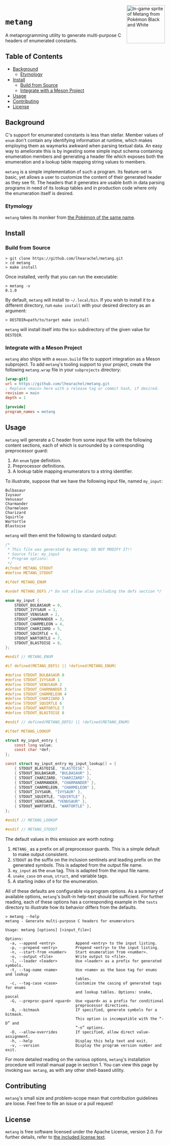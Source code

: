 <img src="img/metang.png" align="right" width="120" alt="In-game sprite of Metang from Pokémon Black and White"/>

# `metang`

A metaprogramming utility to generate multi-purpose C headers of enumerated
constants.

## Table of Contents

<!--toc:start-->
- [Background](#background)
  - [Etymology](#etymology)
- [Install](#install)
  - [Build from Source](#build-from-source)
  - [Integrate with a Meson Project](#integrate-with-a-meson-project)
- [Usage](#usage)
- [Contributing](#contributing)
- [License](#license)
<!--toc:end-->

## Background

C's support for enumerated constants is less than stellar. Member values of
`enum` don't contain any identifying information at runtime, which makes
employing them as waymarks awkward when parsing textual data. An easy way to
ameliorate this is by ingesting some simple input schema containing enumeration
members and generating a header file which exposes both the enumeration and a
lookup table mapping string values to members.

`metang` is a simple implementation of such a program. Its feature-set is basic,
yet allows a user to customize the content of their generated header as they see
fit. The headers that it generates are usable both in data parsing programs in
need of its lookup tables and in production code where only the enumeration
itself is desired.

### Etymology

`metang` takes its moniker from [the Pokémon of the same name][metang-pokedex].

## Install

### Build from Source

```shell
> git clone https://github.com/lhearachel/metang.git
> cd metang
> make install
```

Once installed, verify that you can run the executable:

```shell
> metang -v
0.1.0
```

By default, `metang` will install to `~/.local/bin`. If you wish to install it
to a different directory, run `make install` with your desired directory as an
argument:

```shell
> DESTDIR=path/to/target make install
```

`metang` will install itself into the `bin` subdirectory of the given value for
`DESTDIR`.

### Integrate with a Meson Project

`metang` also ships with a `meson.build` file to support integration as a Meson
subproject. To add `metang`'s tooling support to your project, create the
following `metang.wrap` file in your `subprojects` directory:

```ini
[wrap-git]
url = https://github.com/lhearachel/metang.git
; Replace <main> here with a release tag or commit hash, if desired.
revision = main
depth = 1

[provide]
program_names = metang
```

## Usage

`metang` will generate a C header from some input file with the following
content sections, each of which is surrounded by a corresponding preprocessor
guard:

1. An `enum` type definition.
2. Preprocessor definitions.
3. A lookup table mapping enumerators to a string identifier.

To illustrate, suppose that we have the following input file, named `my_input`:

```text
Bulbasaur
Ivysaur
Venusaur
Charmander
Charmeleon
Charizard
Squirtle
Wartortle
Blastoise
```

`metang` will then emit the following to standard output:

```c
/*
 * This file was generated by metang; DO NOT MODIFY IT!!
 * Source file: my_input
 * Program options:
 */
#ifndef METANG_STDOUT
#define METANG_STDOUT

#ifdef METANG_ENUM

#undef METANG_DEFS /* Do not allow also including the defs section */

enum my_input {
    STDOUT_BULBASAUR = 0,
    STDOUT_IVYSAUR = 1,
    STDOUT_VENUSAUR = 2,
    STDOUT_CHARMANDER = 3,
    STDOUT_CHARMELEON = 4,
    STDOUT_CHARIZARD = 5,
    STDOUT_SQUIRTLE = 6,
    STDOUT_WARTORTLE = 7,
    STDOUT_BLASTOISE = 8,
};

#endif // METANG_ENUM

#if defined(METANG_DEFS) || !defined(METANG_ENUM)

#define STDOUT_BULBASAUR 0
#define STDOUT_IVYSAUR 1
#define STDOUT_VENUSAUR 2
#define STDOUT_CHARMANDER 3
#define STDOUT_CHARMELEON 4
#define STDOUT_CHARIZARD 5
#define STDOUT_SQUIRTLE 6
#define STDOUT_WARTORTLE 7
#define STDOUT_BLASTOISE 8

#endif // defined(METANG_DEFS) || !defined(METANG_ENUM)

#ifdef METANG_LOOKUP

struct my_input_entry {
    const long value;
    const char *def;
};

const struct my_input_entry my_input_lookup[] = {
    { STDOUT_BLASTOISE, "BLASTOISE" },
    { STDOUT_BULBASAUR, "BULBASAUR" },
    { STDOUT_CHARIZARD, "CHARIZARD" },
    { STDOUT_CHARMANDER, "CHARMANDER" },
    { STDOUT_CHARMELEON, "CHARMELEON" },
    { STDOUT_IVYSAUR, "IVYSAUR" },
    { STDOUT_SQUIRTLE, "SQUIRTLE" },
    { STDOUT_VENUSAUR, "VENUSAUR" },
    { STDOUT_WARTORTLE, "WARTORTLE" },
};

#endif // METANG_LOOKUP

#endif // METANG_STDOUT
```

The default values in this emission are worth noting:

1. `METANG_` as a prefix on all preprocessor guards. This is a simple default to
   make output consistent.
2. `STDOUT` as the suffix on the inclusion sentinels and leading prefix on the
   generated symbols. This is adapted from the output file name.
3. `my_input` as the `enum` tag. This is adapted from the input file name.
4. `snake_case` on `enum`, `struct`, and variable tags.
5. A starting index of `0` for the enumeration.

All of these defaults are configurable via program options. As a summary of
available options, `metang`'s built-in help-text should be sufficient. For
further reading, each of these options has a corresponding example in the
`tests` directory to illustrate how its behavior differs from the defaults.

```shell
> metang --help
metang - Generate multi-purpose C headers for enumerators

Usage: metang [options] [<input_file>]

Options:
  -a, --append <entry>         Append <entry> to the input listing.
  -p, --prepend <entry>        Prepend <entry> to the input listing.
  -n, --start-from <number>    Start enumeration from <number>.
  -o, --output <file>          Write output to <file>.
  -l, --leader <leader>        Use <leader> as a prefix for generated symbols.
  -t, --tag-name <name>        Use <name> as the base tag for enums and lookup
                               tables.
  -c, --tag-case <case>        Customize the casing of generated tags for enums
                               and lookup tables. Options: snake, pascal
  -G, --preproc-guard <guard>  Use <guard> as a prefix for conditional
                               preprocessor directives.
  -B, --bitmask                If specified, generate symbols for a bitmask.
                               This option is incompatible with the “-D” and
                               “-n” options.
  -D, --allow-overrides        If specified, allow direct value-assignment.
  -h, --help                   Display this help text and exit.
  -v, --version                Display the program version number and exit.
```

For more detailed reading on the various options, `metang`'s installation
procedure will install manual page in section 1. You can view this page by
invoking `man metang`, as with any other shell-based utility.

## Contributing

`metang`'s small size and problem-scope mean that contribution guidelines are
loose. Feel free to file an issue or a pull request!

## License

`metang` is free software licensed under the Apache License, version 2.0. For
further details, refer to [the included license text](./LICENSE).

[metang-pokedex]: https://www.pokemon.com/us/pokedex/metang
